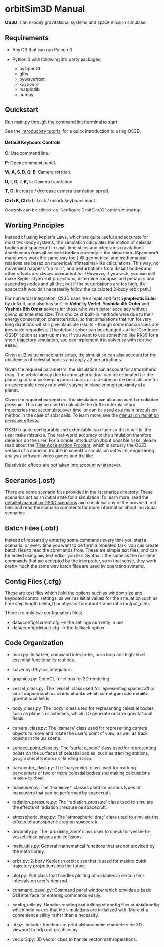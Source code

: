 # orbitSim3D Manual

**OS3D** is an n-body gravitational systems and space mission simulator.

## Requirements

- Any OS that can run Python 3

- Python 3 with following 3rd party packages;
  - pyOpenGL
  - glfw
  - pywavefront
  - keyboard
  - matplotlib
  - numpy

## Quickstart

Run main.py through the command line/terminal to start.

See the [introductory tutorial](http://github.com/arda-guler/orbitSim3D/blob/master/docs/tutorial.md "introductory tutorial") for a quick introduction to using OS3D.

#### Default Keyboard Controls

**C**: Use command line.

**P**: Open command panel.

**W, A, S, D, Q, E**: Camera rotation.

**U, I, O, J, K, L**: Camera translation.

**T, G**: Increase / decrease camera translation speed.

**Ctrl+K, Ctrl+L**: Lock / unlock keyboard input.

Controls can be edited via 'Configure OrbitSim3D' option at startup.

## Working Principles

Instead of using Kepler's Laws, which are quite useful and accurate for most two-body systems, this simulation calculates the motion of celestial bodies and spacecraft in small time steps and integrates gravitational acceleration from all celestial bodies currently in the simulation. (Spacecraft maneuvers work the same way too.) All geometrical and mathematical relations are based on numerical/infinitesimal-like calculations. This way, no movement happens "on rails", and perturbations from distant bodies and other effects are always accounted for. (However, if you wish, you can still make Kepler style orbit projections, determine apoapsis and periapsis and ascending nodes and all that; but if the perturbations are too high, the spacecraft wouldn't necessarily follow the calculated 2-body orbit path.)

For numerical integration, OS3D uses the simple and fast **Symplectic Euler** by default, and also has built-in **Velocity Verlet**, **Yoshida 4th Order** and **Yoshida 8th Order** solvers for those who wish better accuracy without giving up time step size. This choice of built-in methods were due to their energy conservation characteristics, so that simulations that run for very long durations will still give plausible results - though *some* inaccuracies are inevitable regardless. (The default solver can be changed via the 'Configure OS3D' option at start-up menu. If you want to use something like RK89 for a short trajectory simulation, you can implement it in solver.py with relative ease.)

Given a J2 value on scenario setup, the simulation can also account for the oblateness of celestial bodies and apply J2 perturbations.

Given the required parameters, the simulation can account for atmospheric drag. The orbital decay due to atmospheric drag can be estimated for the planning of station-keeping boost burns or to decide on the best altitude for an acceptable decay rate while staying in close enough proximity of a planet.

Given the required parameters, the simulation can also account for radiation pressure. This can be used to calculate the drift in interplanetary trajectories that accumulate over time, or can be used as a main propulsion method in the case of solar sails. To learn more, see the [manual on radiation pressure effects.](https://github.com/arda-guler/orbitSim3D/blob/master/docs/MANUAL_RADIATION_PRESSURE.md)

OS3D is quite configurable and extendable, so much so that it will let the user make mistakes. The real-world accuracy of the simulation therefore depends on the user. For a simple introduction about possible risks, please read about the [Time Acceleration Problem](https://github.com/arda-guler/orbitSim3D/blob/master/docs/time_accel_problem.md "Time Acceleration Problem"), which is actually the OS3D version of a common trouble in scientific simulation software, engineering analysis software, video games and the like.

Relativistic effects are not taken into account whatsoever.

## Scenarios (.osf)

There are some scenario files provided in the /scenarios directory. These scenarios act as an initial state for a simulation. To learn more, read the [detailed manual on OS3D scenarios](https://github.com/arda-guler/orbitSim3D/blob/master/docs/MANUAL_SCENARIOS.md "detailed manual on OS3D scenarios") and check out any of the provided .osf files and read the scenario comments for more information about individual scenarios.

## Batch Files (.obf)

Instead of repeatedly entering some commands every time you start a scenario, or every time you want to perform a repeated task, you can create batch files to read the commands from. These are simple text files, and can be edited using any text editor you like. Syntax is the same as the run-time commands that are accepted by the interpreter, so in that sense, they work pretty much the same way batch files are used by operating systems.

## Config Files (.cfg)

These are text files which hold the options such as window size and keyboard control settings, as well as initial values for the simulation such as time step length (delta_t) or physics-to-output-frame ratio (output_rate).

There are only two configuration files;

 - data/config/current.cfg --> the settings currently in use
 - data/config/default.cfg --> the fallback option

## Code Organization

- main.py: Initializer, command interpreter, main loop and high-level essential functionality routines.

- solver.py: Physics integrators.

- graphics.py: OpenGL functions for 3D rendering.

- vessel_class.py: The 'vessel' class used for representing spacecraft or small objects such as debris chunks which do not generate notable gravitational fields.

- body_class.py: The 'body' class used for representing celestial bodies such as planets or asteroids, which DO generate notable gravitational fields.

- camera_class.py: The 'camera' class used for  representing camera objects to move and rotate the user's point of view, as well as track objects in the 3D scene.

- surface_point_class.py: The 'surface_point' class used for representing points on the surfaces of celestial bodies, such as tracking stations, geographical features or landing zones.

- barycenter_class.py: The 'barycenter' class used for marking barycenters of two or more celestial bodies and making calculations relative to them.

- maneuver.py: The 'maneuver' classes used for various types of maneuvers that can be performed by spacecraft.

- radiation_pressure.py: The 'radiation_pressure' class used to simulate the effects of radiation pressure on spacecraft.

- atmospheric_drag.py: The 'atmospheric_drag' class used to simulate the effects of atmospheric drag on spacecraft.

- proximity.py: The 'proximity_zone' class used to check for vessel-to-vessel close passes and collisions.

- math_utils.py: General mathematical functions that are not provided by the math library.

- orbit.py: 2-body Keplerian orbit class that is used for making quick trajectory projections into the future.

- plot.py: Plot class that handles plotting of variables in certain time intervals on user's demand.

- command_panel.py: Command panel window which provides a basic GUI interface for entering commands easily.

- config_utils.py: Handles reading and editing of config files at data/config which hold values that the simulations are initialized with. More of a convenience utility rather than a necessity.

- ui.py: Includes functions to print alphanumeric characters on 3D viewport to help out graphics.py.

- vector3.py: 3D vector class to handle vector math/operations.
